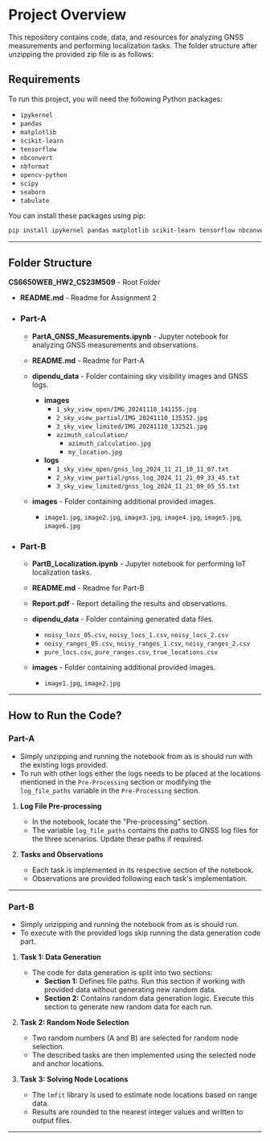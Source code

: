 # Project Overview

This repository contains code, data, and resources for analyzing GNSS measurements and performing localization tasks. The folder structure after unzipping the provided zip file is as follows:

## Requirements

To run this project, you will need the following Python packages:

- `ipykernel`
- `pandas`
- `matplotlib`
- `scikit-learn`
- `tensorflow`
- `nbconvert`
- `nbformat`
- `opencv-python`
- `scipy`
- `seaborn`
- `tabulate`

You can install these packages using pip:

```bash
pip install ipykernel pandas matplotlib scikit-learn tensorflow nbconvert nbformat opencv-python scipy seaborn tabulate
```

---

## Folder Structure

**CS6650WEB_HW2_CS23M509** - Root Folder

- **README.md** - Readme for Assignment 2

- ### Part-A

  - **PartA_GNSS_Measurements.ipynb** - Jupyter notebook for analyzing GNSS measurements and observations.

  - **README.md** - Readme for Part-A

  - **dipendu_data** - Folder containing sky visibility images and GNSS logs.

    - **images**
      - `1_sky_view_open/IMG_20241110_141155.jpg`
      - `2_sky_view_partial/IMG_20241110_135352.jpg`
      - `3_sky_view_limited/IMG_20241110_132521.jpg`
      - `azimuth_calculation/`
        - `azimuth_calculation.jpg`
        - `my_location.jpg`
    - **logs**
      - `1_sky_view_open/gnss_log_2024_11_21_10_11_07.txt`
      - `2_sky_view_partial/gnss_log_2024_11_21_09_33_45.txt`
      - `3_sky_view_limited/gnss_log_2024_11_21_09_05_55.txt`

  - **images** - Folder containing additional provided images.
    - `image1.jpg`, `image2.jpg`, `image3.jpg`, `image4.jpg`, `image5.jpg`, `image6.jpg`

- ### Part-B

  - **PartB_Localization.ipynb** - Jupyter notebook for performing IoT localization tasks.

  - **README.md** - Readme for Part-B

  - **Report.pdf** - Report detailing the results and observations.

  - **dipendu_data** - Folder containing generated data files.

    - `noisy_locs_05.csv`, `noisy_locs_1.csv`, `noisy_locs_2.csv`
    - `noisy_ranges_05.csv`, `noisy_ranges_1.csv`, `noisy_ranges_2.csv`
    - `pure_locs.csv`, `pure_ranges.csv`, `true_locations.csv`

  - **images** - Folder containing additional provided images.
    - `image1.jpg`, `image2.jpg`

---

## How to Run the Code?

### Part-A

- Simply unzipping and running the notebook from as is should run with the existing logs provided.
- To run with other logs either the logs needs to be placed at the locations mentioned in the `Pre-Processing` section or modifying the `log_file_paths` variable in the `Pre-Processing` section.

1. **Log File Pre-processing**

   - In the notebook, locate the "Pre-processing" section.
   - The variable `log_file_paths` contains the paths to GNSS log files for the three scenarios. Update these paths if required.

2. **Tasks and Observations**
   - Each task is implemented in its respective section of the notebook.
   - Observations are provided following each task's implementation.

---

### Part-B

- Simply unzipping and running the notebook from as is should run.
- To execute with the provided logs skip running the data generation code part.

1. **Task 1: Data Generation**

   - The code for data generation is split into two sections:
     - **Section 1:** Defines file paths. Run this section if working with provided data without generating new random data.
     - **Section 2:** Contains random data generation logic. Execute this section to generate new random data for each run.

2. **Task 2: Random Node Selection**

   - Two random numbers (A and B) are selected for random node selection.
   - The described tasks are then implemented using the selected node and anchor locations.

3. **Task 3: Solving Node Locations**
   - The `lmfit` library is used to estimate node locations based on range data.
   - Results are rounded to the nearest integer values and written to output files.

---
